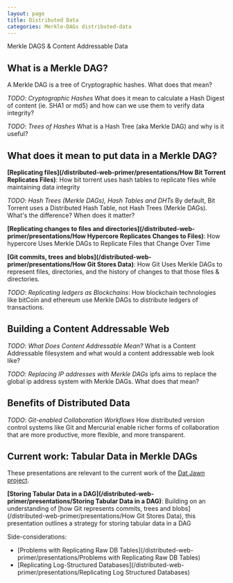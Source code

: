 ```yaml
---
layout: page
title: Distributed Data
categories: Merkle-DAGs distributed-data
---
```

Merkle DAGS & Content Addressable Data

## What is a Merkle DAG?
A Merkle DAG is a tree of Cryptographic hashes. What does that mean?

*TODO*: _Cryptographic Hashes_ What does it mean to calculate a Hash Digest of content (ie. SHA1 or md5) and how can we use them to verify data integrity?

*TODO*: _Trees of Hashes_ What is a Hash Tree (aka Merkle DAG) and why is it useful?

## What does it mean to put data in a Merkle DAG?

**[Replicating files](/distributed-web-primer/presentations/How Bit Torrent Replicates Files)**: How bit torrent uses hash tables to replicate files
while maintaining data integrity

 *TODO*: _Hash Trees (Merkle DAGs), Hash Tables and DHTs_ By default, Bit Torrent uses a Distributed Hash Table, not Hash Trees (Merkle DAGs). What's the difference? When does it matter?

**[Replicating changes to files and directories](/distributed-web-primer/presentations/How Hypercore Replicates Changes to Files)**: How hypercore Uses Merkle DAGs to Replicate Files that Change Over Time  

**[Git commits, trees and blobs](/distributed-web-primer/presentations/How Git Stores Data)**: How Git Uses Merkle DAGs to represent files, directories, and the history of changes to that those files & directories.

*TODO*: _Replicating ledgers as Blockchains_: How blockchain technologies like bitCoin and ethereum use Merkle DAGs to distribute ledgers of transactions.  

## Building a Content Addressable Web

*TODO*: _What Does Content Addressable Mean?_ What is a Content Addressable filesystem and what would a content addressable web look like?  

*TODO*: _Replacing IP addresses with Merkle DAGs_ ipfs aims to replace the global ip address system with Merkle DAGs. What does that mean?  

## Benefits of Distributed Data

*TODO*: _Git-enabled Collaboration Workflows_ How distributed version control systems like Git and Mercurial enable richer forms of collaboration that are more productive, more flexible, and more transparent.

## Current work: Tabular Data in Merkle DAGs

These presentations are relevant to the current work of the [Dat Jawn project](http://datjawn.com).

**[Storing Tabular Data in a DAG](/distributed-web-primer/presentations/Storing Tabular Data in a DAG)**: Building on an understanding of [how Git represents commits, trees and blobs](/distributed-web-primer/presentations/How Git Stores Data), this presentation outlines a strategy for storing tabular data in a DAG

Side-considerations:

* [Problems with Replicating Raw DB Tables](/distributed-web-primer/presentations/Problems with Replicating Raw DB Tables)
* [Replicating Log-Structured Databases](/distributed-web-primer/presentations/Replicating Log Structured Databases)
